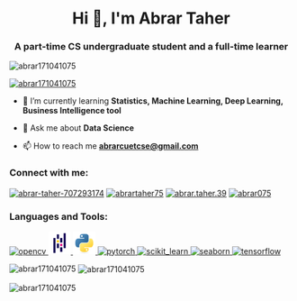 <h1 align="center">Hi 👋, I'm Abrar Taher</h1>
<h3 align="center">A part-time CS undergraduate student and a full-time learner</h3>

<p align="left"> <img src="https://komarev.com/ghpvc/?username=abrar171041075&label=Profile%20views&color=0e75b6&style=flat" alt="abrar171041075" /> </p>

<p align="left"> <a href="https://github.com/ryo-ma/github-profile-trophy"><img src="https://github-profile-trophy.vercel.app/?username=abrar171041075" alt="abrar171041075" /></a> </p>

- 🌱 I’m currently learning **Statistics, Machine Learning, Deep Learning, Business Intelligence tool**

- 💬 Ask me about **Data Science**

- 📫 How to reach me **abrarcuetcse@gmail.com**

<h3 align="left">Connect with me:</h3>
<p align="left">
<a href="https://linkedin.com/in/abrar-taher-707293174" target="blank"><img align="center" src="https://raw.githubusercontent.com/rahuldkjain/github-profile-readme-generator/master/src/images/icons/Social/linked-in-alt.svg" alt="abrar-taher-707293174" height="30" width="40" /></a>
<a href="https://kaggle.com/abrartaher75" target="blank"><img align="center" src="https://raw.githubusercontent.com/rahuldkjain/github-profile-readme-generator/master/src/images/icons/Social/kaggle.svg" alt="abrartaher75" height="30" width="40" /></a>
<a href="https://fb.com/abrar.taher.39" target="blank"><img align="center" src="https://raw.githubusercontent.com/rahuldkjain/github-profile-readme-generator/master/src/images/icons/Social/facebook.svg" alt="abrar.taher.39" height="30" width="40" /></a>
<a href="https://www.leetcode.com/abrar075" target="blank"><img align="center" src="https://raw.githubusercontent.com/rahuldkjain/github-profile-readme-generator/master/src/images/icons/Social/leet-code.svg" alt="abrar075" height="30" width="40" /></a>
</p>

<h3 align="left">Languages and Tools:</h3>
<p align="left"> <a href="https://opencv.org/" target="_blank" rel="noreferrer"> <img src="https://www.vectorlogo.zone/logos/opencv/opencv-icon.svg" alt="opencv" width="40" height="40"/> </a> <a href="https://pandas.pydata.org/" target="_blank" rel="noreferrer"> <img src="https://raw.githubusercontent.com/devicons/devicon/2ae2a900d2f041da66e950e4d48052658d850630/icons/pandas/pandas-original.svg" alt="pandas" width="40" height="40"/> </a> <a href="https://www.python.org" target="_blank" rel="noreferrer"> <img src="https://raw.githubusercontent.com/devicons/devicon/master/icons/python/python-original.svg" alt="python" width="40" height="40"/> </a> <a href="https://pytorch.org/" target="_blank" rel="noreferrer"> <img src="https://www.vectorlogo.zone/logos/pytorch/pytorch-icon.svg" alt="pytorch" width="40" height="40"/> </a> <a href="https://scikit-learn.org/" target="_blank" rel="noreferrer"> <img src="https://upload.wikimedia.org/wikipedia/commons/0/05/Scikit_learn_logo_small.svg" alt="scikit_learn" width="40" height="40"/> </a> <a href="https://seaborn.pydata.org/" target="_blank" rel="noreferrer"> <img src="https://seaborn.pydata.org/_images/logo-mark-lightbg.svg" alt="seaborn" width="40" height="40"/> </a> <a href="https://www.tensorflow.org" target="_blank" rel="noreferrer"> <img src="https://www.vectorlogo.zone/logos/tensorflow/tensorflow-icon.svg" alt="tensorflow" width="40" height="40"/> </a> </p>

<p><img align="left" src="https://github-readme-stats.vercel.app/api/top-langs?username=abrar171041075[![trophy](https://github-profile-trophy.vercel.app/?username=ryo-ma)](https://github.com/ryo-ma/github-profile-trophy)&show_icons=true&locale=en&layout=compact" alt="abrar171041075" /></p>


<p>&nbsp;<img align="center" src="https://github-readme-stats.vercel.app/api?username=abrar171041075&show_icons=true&locale=en" alt="abrar171041075" /></p>

<p><img align="center" src="https://github-readme-streak-stats.herokuapp.com/?user=abrar171041075&" alt="abrar171041075" /></p>
